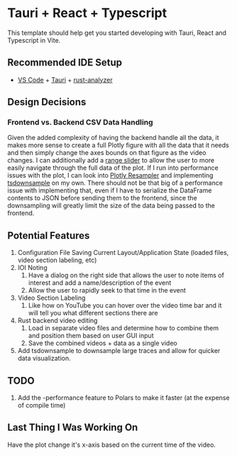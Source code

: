 # Tauri + React + Typescript

This template should help get you started developing with Tauri, React and Typescript in Vite.

## Recommended IDE Setup

- [VS Code](https://code.visualstudio.com/) + [Tauri](https://marketplace.visualstudio.com/items?itemName=tauri-apps.tauri-vscode) + [rust-analyzer](https://marketplace.visualstudio.com/items?itemName=rust-lang.rust-analyzer)

## Design Decisions

### Frontend vs. Backend CSV Data Handling

Given the added complexity of having the backend handle all the data, it makes more sense to create a full Plotly figure with all the data that it needs and then simply change the axes bounds on that figure as the video changes. I can additionally add a [range slider](https://plotly.com/javascript/time-series/#time-series-with-rangeslider) to allow the user to more easily navigate through the full data of the plot. If I run into performance issues with the plot, I can look into [Plotly Resampler](https://github.com/predict-idlab/plotly-resampler) and implementing [tsdownsample](https://github.com/predict-idlab/tsdownsample) on my own. There should not be that big of a performance issue with implementing that, even if I have to serialize the DataFrame contents to JSON before sending them to the frontend, since the downsampling will greatly limit the size of the data being passed to the frontend.

## Potential Features

1. Configuration File Saving Current Layout/Application State (loaded files, video section labeling, etc)
2. IOI Noting
   1. Have a dialog on the right side that allows the user to note items of interest and add a name/description of the event
   2. Allow the user to rapidly seek to that time in the event
3. Video Section Labeling
   1. Like how on YouTube you can hover over the video time bar and it will tell you what different sections there are
4. Rust backend video editing
   1. Load in separate video files and determine how to combine them and position them based on user GUI input
   2. Save the combined videos + data as a single video
5. Add tsdownsample to downsample large traces and allow for quicker data visualization.

## TODO

1. Add the -performance feature to Polars to make it faster (at the expense of compile time)

## Last Thing I Was Working On

Have the plot change it's x-axis based on the current time of the video.
